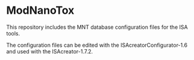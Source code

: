 ModNanoTox
==========

This repository includes the MNT database configuration files for the ISA tools.

The configuration files can be edited with the ISAcreatorConfigurator-1.6 and used with the ISAcreator-1.7.2.
